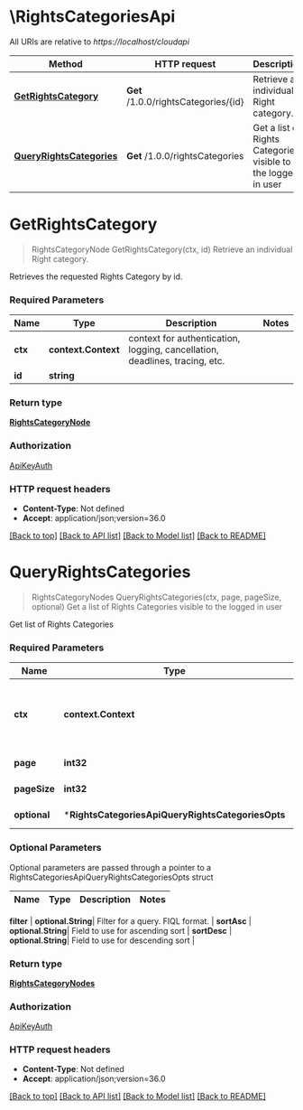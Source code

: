 # \RightsCategoriesApi

All URIs are relative to *https://localhost/cloudapi*

Method | HTTP request | Description
------------- | ------------- | -------------
[**GetRightsCategory**](RightsCategoriesApi.md#GetRightsCategory) | **Get** /1.0.0/rightsCategories/{id} | Retrieve an individual Right category.
[**QueryRightsCategories**](RightsCategoriesApi.md#QueryRightsCategories) | **Get** /1.0.0/rightsCategories | Get a list of Rights Categories visible to the logged in user


# **GetRightsCategory**
> RightsCategoryNode GetRightsCategory(ctx, id)
Retrieve an individual Right category.

Retrieves the requested Rights Category by id.

### Required Parameters

Name | Type | Description  | Notes
------------- | ------------- | ------------- | -------------
 **ctx** | **context.Context** | context for authentication, logging, cancellation, deadlines, tracing, etc.
  **id** | **string**|  | 

### Return type

[**RightsCategoryNode**](RightsCategoryNode.md)

### Authorization

[ApiKeyAuth](../README.md#ApiKeyAuth)

### HTTP request headers

 - **Content-Type**: Not defined
 - **Accept**: application/json;version=36.0

[[Back to top]](#) [[Back to API list]](../README.md#documentation-for-api-endpoints) [[Back to Model list]](../README.md#documentation-for-models) [[Back to README]](../README.md)

# **QueryRightsCategories**
> RightsCategoryNodes QueryRightsCategories(ctx, page, pageSize, optional)
Get a list of Rights Categories visible to the logged in user

Get list of Rights Categories 

### Required Parameters

Name | Type | Description  | Notes
------------- | ------------- | ------------- | -------------
 **ctx** | **context.Context** | context for authentication, logging, cancellation, deadlines, tracing, etc.
  **page** | **int32**| Page to fetch, zero offset. | [default to 1]
  **pageSize** | **int32**| Results per page to fetch. | [default to 25]
 **optional** | ***RightsCategoriesApiQueryRightsCategoriesOpts** | optional parameters | nil if no parameters

### Optional Parameters
Optional parameters are passed through a pointer to a RightsCategoriesApiQueryRightsCategoriesOpts struct

Name | Type | Description  | Notes
------------- | ------------- | ------------- | -------------


 **filter** | **optional.String**| Filter for a query.  FIQL format. | 
 **sortAsc** | **optional.String**| Field to use for ascending sort | 
 **sortDesc** | **optional.String**| Field to use for descending sort | 

### Return type

[**RightsCategoryNodes**](RightsCategoryNodes.md)

### Authorization

[ApiKeyAuth](../README.md#ApiKeyAuth)

### HTTP request headers

 - **Content-Type**: Not defined
 - **Accept**: application/json;version=36.0

[[Back to top]](#) [[Back to API list]](../README.md#documentation-for-api-endpoints) [[Back to Model list]](../README.md#documentation-for-models) [[Back to README]](../README.md)

